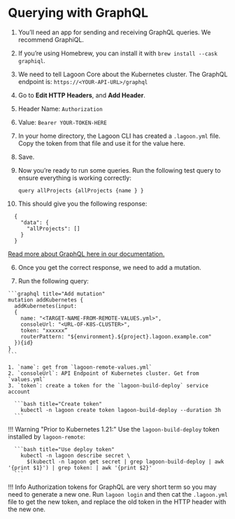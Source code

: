 # Querying with GraphQL

1. You’ll need an app for sending and receiving GraphQL queries. We recommend GraphiQL.

  1. If you’re using Homebrew, you can install it with `brew install --cask graphiql`.

2. We need to tell Lagoon Core about the Kubernetes cluster. The GraphQL endpoint is: `https://<YOUR-API-URL>/graphql`
3. Go to **Edit HTTP Headers**, and **Add Header**.

  1. Header Name: `Authorization`
  2. Value: `Bearer YOUR-TOKEN-HERE`
  3. In your home directory, the Lagoon CLI has created a `.lagoon.yml` file. Copy the token from that file and use it for the value here.
  4. Save.

4. Now you’re ready to run some queries. Run the following test query to ensure everything is working correctly:

    ```graph title="Get all projects"
    query allProjects {allProjects {name } }
    ```

5. This should give you the following response:

  ```graph title="API Response"
    {
      "data": {
        "allProjects": []
      }
    }
  ```

  [Read more about GraphQL here in our documentation.](../interacting/graphql.md)

6. Once you get the correct response, we need to add a mutation.

  1. Run the following query:

    ```graphql title="Add mutation"
    mutation addKubernetes {
      addKubernetes(input:
      {
        name: "<TARGET-NAME-FROM-REMOTE-VALUES.yml>",
        consoleUrl: "<URL-OF-K8S-CLUSTER>",
        token: "xxxxxx”
        routerPattern: "${environment}.${project}.lagoon.example.com"
      }){id}
    }
    ```

    1. `name`: get from `lagoon-remote-values.yml`
    2. `consoleUrl`: API Endpoint of Kubernetes cluster. Get from `values.yml`
    3. `token`: create a token for the `lagoon-build-deploy` service account

      ```bash title="Create token"
        kubectl -n lagoon create token lagoon-build-deploy --duration 3h
      ```

!!! Warning "Prior to Kubernetes 1.21:"
      Use the `lagoon-build-deploy` token installed by `lagoon-remote`:

      ```bash title="Use deploy token"
        kubectl -n lagoon describe secret \
          $(kubectl -n lagoon get secret | grep lagoon-build-deploy | awk '{print $1}') | grep token: | awk '{print $2}'
      ```

!!! Info
    Authorization tokens for GraphQL are very short term so you may need to generate a new one. Run `lagoon login` and then cat the `.lagoon.yml` file to get the new token, and replace the old token in the HTTP header with the new one.
